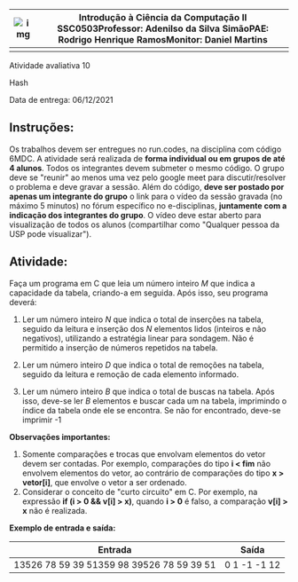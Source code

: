 | ![img](https://lh5.googleusercontent.com/mzs-fSUvAAEJmL4HJuiOaiyBUdJkwwsHyaZxwhbgulTtcJnTjKxJs2m-vw6zr2MyWvp-0tLVR8hVum6uaIZMvxShhhZlftGsU6th2cej6-YvUdHVXZMBzq3eteeLV5sxJ1GXb7iI) | **Introdução à Ciência da Computação II SSC0503**Professor: Adenilso da Silva SimãoPAE: Rodrigo Henrique RamosMonitor: Daniel Martins |
| ------------------------------------------------------------ | ------------------------------------------------------------ |
|                                                              |                                                              |



Atividade avaliativa 10

Hash

Data de entrega: 06/12/2021





## Instruções:

Os trabalhos devem ser entregues no run.codes, na disciplina com código 6MDC. A atividade será realizada de **forma individual ou em grupos de até 4 alunos**. Todos os integrantes devem submeter o mesmo código. O grupo deve se "reunir" ao menos uma vez pelo google meet para discutir/resolver o problema e deve gravar a sessão. Além do código, **deve ser postado por apenas um integrante do grupo** o link para o vídeo da sessão gravada (no máximo 5 minutos) no fórum específico no e-disciplinas, **juntamente com a indicação dos integrantes do grupo**. O vídeo deve estar aberto para visualização de todos os alunos (compartilhar como "Qualquer pessoa da USP pode visualizar").

## Atividade:

Faça um programa em C que leia um número inteiro *M* que indica a capacidade da tabela, criando-a em seguida. Após isso, seu programa deverá:



1. Ler um número inteiro *N* que indica o total de inserções na tabela, seguido da leitura e inserção dos *N* elementos lidos (inteiros e não negativos), utilizando a estratégia linear para sondagem. Não é permitido a inserção de números repetidos na tabela.



1. Ler um número inteiro *D* que indica o total de remoções na tabela, seguido da leitura e remoção de cada elemento informado.



1. Ler um número inteiro *B* que indica o total de buscas na tabela. Após isso, deve-se ler *B* elementos e buscar cada um na tabela, imprimindo o índice da tabela onde ele se encontra. Se não for encontrado, deve-se imprimir -1



**Observações importantes:**

1. Somente comparações e trocas que envolvam elementos do vetor devem ser contadas. Por exemplo, comparações do tipo **i < fim** não envolvem elementos do vetor, ao contrário de comparações do tipo **x > vetor[i]**, que envolve o vetor a ser ordenado.
2. Considerar o conceito de "curto circuito" em C. Por exemplo, na expressão
   **if (i > 0 && v[i] > x)**, quando **i > 0** é falso, a comparação **v[i] > x** não é realizada.



**Exemplo de entrada e saída:**



| **Entrada**                               | **Saída**    |
| ----------------------------------------- | ------------ |
| 13526 78 59 39 51359 98 39526 78 59 39 51 | 0 1 -1 -1 12 |